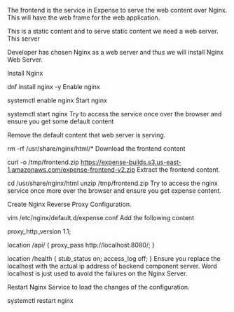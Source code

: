 The frontend is the service in Expense to serve the web content over Nginx. This will have the web frame for the web application.

This is a static content and to serve static content we need a web server. This server

Developer has chosen Nginx as a web server and thus we will install Nginx Web Server.

Install Nginx

dnf install nginx -y 
Enable nginx

systemctl enable nginx
Start nginx

systemctl start nginx
Try to access the service once over the browser and ensure you get some default content

Remove the default content that web server is serving.

rm -rf /usr/share/nginx/html/*
Download the frontend content

curl -o /tmp/frontend.zip https://expense-builds.s3.us-east-1.amazonaws.com/expense-frontend-v2.zip
Extract the frontend content.

cd /usr/share/nginx/html
unzip /tmp/frontend.zip
Try to access the nginx service once more over the browser and ensure you get expense content.

Create Nginx Reverse Proxy Configuration.

vim /etc/nginx/default.d/expense.conf
Add the following content

proxy_http_version 1.1;

location /api/ { proxy_pass http://localhost:8080/; }

location /health {
  stub_status on;
  access_log off;
}
Ensure you replace the localhost with the actual ip address of backend component server. Word localhost is just used to avoid the failures on the Nginx Server.

Restart Nginx Service to load the changes of the configuration.

systemctl restart nginx